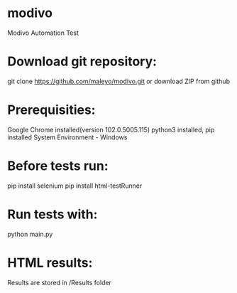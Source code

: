 # modivo
Modivo Automation Test

# Download git repository:
git clone https://github.com/maleyo/modivo.git or download ZIP from github

# Prerequisities:
Google Chrome installed(version 102.0.5005.115)
python3 installed, pip installed
System Environment - Windows

# Before tests run:

pip install selenium
pip install html-testRunner

# Run tests with:
python main.py

# HTML results:
Results are stored in /Results folder
